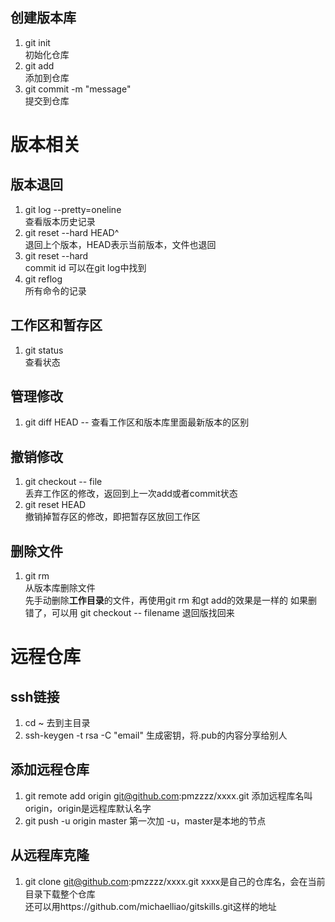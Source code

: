 ## 创建版本库
1. git init   
初始化仓库
2. git add <file>   
添加到仓库
3. git commit -m "message"  
提交到仓库
# 版本相关
## 版本退回
1. git log --pretty=oneline  
查看版本历史记录
2. git reset --hard HEAD^  
退回上个版本，HEAD表示当前版本，文件也退回
3. git reset --hard <commit id>  
commit id 可以在git log中找到
4. git reflog  
所有命令的记录
## 工作区和暂存区
1. git status  
查看状态

## 管理修改  
1. git diff HEAD -- <filename>
查看工作区和版本库里面最新版本的区别

## 撤销修改
1. git checkout -- file  
丢弃工作区的修改，返回到上一次add或者commit状态
2. git reset HEAD <file>   
撤销掉暂存区的修改，即把暂存区放回工作区

## 删除文件

1. git rm  
从版本库删除文件  
先手动删除**工作目录**的文件，再使用git rm 和gt add的效果是一样的 
如果删错了，可以用 git checkout -- filename 退回版找回来
# 远程仓库
## ssh链接
1. cd ~
去到主目录
1. ssh-keygen -t rsa -C "email"
生成密钥，将.pub的内容分享给别人
## 添加远程仓库
1. git remote add origin git@github.com:pmzzzz/xxxx.git
添加远程库名叫origin，origin是远程库默认名字
2. git push -u origin master
第一次加 -u，master是本地的节点

## 从远程库克隆
1. git clone git@github.com:pmzzzz/xxxx.git
xxxx是自己的仓库名，会在当前目录下载整个仓库  
还可以用https://github.com/michaelliao/gitskills.git这样的地址





 
